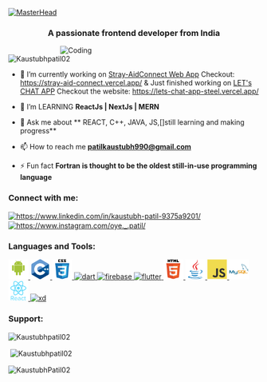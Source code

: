 [![MasterHead](https://user-images.githubusercontent.com/10498744/210012254-234538ff-d198-48aa-8964-37e6fd45d227.gif)](kxpatil.io)

<h3 align="center">A passionate frontend developer from India</h3>
<img align="right" alt="Coding" width="400" src="https://flatironschool.com/legacy-assets/images.ctfassets.net/hkpf2qd2vxgx/44oj2847JshvH8bktR7JyM/070c9adb7b012836066efe8ee53ae4a9/HTML_CSS_JS.gif">

<p align="left"> <img src="https://komarev.com/ghpvc/?username=Kaustubhpatil02&label=Profile%20views&color=0e75b6&style=flat" alt="Kaustubhpatil02" /> </p>


- 🔭 I’m currently working on [Stray-AidConnect Web App](https://github.com/Kaustubhpatil02/strayAid-connect) Checkout: https://stray-aid-connect.vercel.app/
      & Just finished working on [LET's CHAT APP](https://github.com/Kaustubhpatil02/lets-chat-app.git)
        Checkout the website: https://lets-chat-app-steel.vercel.app/

- 👯 I’m LEARNING **ReactJs | NextJs | MERN**

- 💬 Ask me about ** REACT, C++, JAVA, JS,[]still learning and making progress**

- 📫 How to reach me **patilkaustubh990@gmail.com**

- ⚡ Fun fact **Fortran is thought to be the oldest still-in-use programming language**

<h3 align="left">Connect with me:</h3>
<p align="left">
<!--  <a href="https://twitter.com/kaustubhpatil" target="blank"><img align="center" src="https://raw.githubusercontent.com/rahuldkjain/github-profile-readme-generator/master/src/images/icons/Social/twitter.svg" alt="kaustubhpatil" height="30" width="40" /></a>  -->
<a href="https://www.linkedin.com/in/kaustubh-patil-9375a9201/" target="blank">
  <img align="center" src="https://raw.githubusercontent.com/rahuldkjain/github-profile-readme-generator/master/src/images/icons/Social/linked-in-alt.svg" alt="https://www.linkedin.com/in/kaustubh-patil-9375a9201/" height="30" width="40" /></a>
<a href="https://instagram.com/https://www.instagram.com/oye._.patil/" target="blank"><img align="center" src="https://raw.githubusercontent.com/rahuldkjain/github-profile-readme-generator/master/src/images/icons/Social/instagram.svg" alt="https://www.instagram.com/oye._.patil/" height="30" width="40" /></a>
</p>

<h3 align="left">Languages and Tools:</h3>
<p align="left"> <a href="https://developer.android.com" target="_blank" rel="noreferrer"> 
<img src="https://raw.githubusercontent.com/devicons/devicon/master/icons/android/android-original-wordmark.svg" alt="android" width="40" height="40"/> </a> <a href="https://www.w3schools.com/cpp/" target="_blank" rel="noreferrer"> <img src="https://raw.githubusercontent.com/devicons/devicon/master/icons/cplusplus/cplusplus-original.svg" alt="cplusplus" width="40" height="40"/> </a> <a href="https://www.w3schools.com/css/" target="_blank" rel="noreferrer"> <img src="https://raw.githubusercontent.com/devicons/devicon/master/icons/css3/css3-original-wordmark.svg" alt="css3" width="40" height="40"/> </a> <a href="https://dart.dev" target="_blank" rel="noreferrer"> <img src="https://www.vectorlogo.zone/logos/dartlang/dartlang-icon.svg" alt="dart" width="40" height="40"/> </a> <a href="https://firebase.google.com/" target="_blank" rel="noreferrer"> <img src="https://www.vectorlogo.zone/logos/firebase/firebase-icon.svg" alt="firebase" width="40" height="40"/> </a> <a href="https://flutter.dev" target="_blank" rel="noreferrer"> <img src="https://www.vectorlogo.zone/logos/flutterio/flutterio-icon.svg" alt="flutter" width="40" height="40"/> </a> <a href="https://www.w3.org/html/" target="_blank" rel="noreferrer"> <img src="https://raw.githubusercontent.com/devicons/devicon/master/icons/html5/html5-original-wordmark.svg" alt="html5" width="40" height="40"/> </a> <a href="https://www.java.com" target="_blank" rel="noreferrer"> <img src="https://raw.githubusercontent.com/devicons/devicon/master/icons/java/java-original.svg" alt="java" width="40" height="40"/> </a> <a href="https://developer.mozilla.org/en-US/docs/Web/JavaScript" target="_blank" rel="noreferrer"> <img src="https://raw.githubusercontent.com/devicons/devicon/master/icons/javascript/javascript-original.svg" alt="javascript" width="40" height="40"/> </a> <a href="https://www.mysql.com/" target="_blank" rel="noreferrer"> <img src="https://raw.githubusercontent.com/devicons/devicon/master/icons/mysql/mysql-original-wordmark.svg" alt="mysql" width="40" height="40"/> </a> <a href="https://reactjs.org/" target="_blank" rel="noreferrer"> <img src="https://raw.githubusercontent.com/devicons/devicon/master/icons/react/react-original-wordmark.svg" alt="react" width="40" height="40"/> </a> <a href="https://www.adobe.com/products/xd.html" target="_blank" rel="noreferrer"> <img src="https://cdn.worldvectorlogo.com/logos/adobe-xd.svg" alt="xd" width="40" height="40"/> </a> </p>

<h3 align="left">Support:</h3>
<!-- <p><a href="https://www.buymeacoffee.com/Kaustubhpatil02"> -->
<!-- <img align="center" src="https://cdn.buymeacoffee.com/buttons/v2/default-yellow.png" height="50" width="210" alt="Kaustubhpatil02" /></a></p><br><br> -->

<p><img align="center" src="https://github-readme-stats.vercel.app/api/top-langs?username=Kaustubhpatil02&show_icons=true&locale=en&layout=compact" alt="Kaustubhpatil02" /></p>

 <p>&nbsp;<img align="center" src="https://github-readme-stats.vercel.app/api?username=Kaustubhpatil02&show_icons=true&locale=en" alt="Kaustubhpatil02" /></p> 
 
<p><img align="center" src="https://github-readme-streak-stats.herokuapp.com/?user=KaustubhPatil02&" alt="KaustubhPatil02" /></p>

